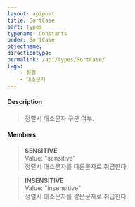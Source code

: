 ```yaml
---
layout: apipost
title: SortCase
part: Types
typename: Constants
order: SortCase
objectname: 
directiontype: 
permalink: /api/types/SortCase/
tags:
    - 정렬
    - 대소문자
---
```



#### Description

> 정렬시 대소문자 구분 여부.  

#### Members

> **SENSITIVE**  
> Value: "sensitive"  
> 정렬시 대소문자를 다른문자로 취급한다.  

> **INSENSITIVE**   
> Value: "insensitive"   
> 정렬시 대소문자를 같은문자로 취급한다.   
